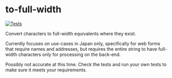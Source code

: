 # to-full-width

[![Tests](https://github.com/einichi/to-full-width/actions/workflows/main.yml/badge.svg)](https://github.com/einichi/to-full-width/actions/workflows/main.yml)

Convert characters to full-width equivalents where they exist.

Currently focuses on use-cases in Japan only, specifically for web forms that require names and addresses, but requires the entire string to have full-width characters only for processing on the back-end.

Possibly not accurate at this time. Check the tests and run your own tests to make sure it meets your requirements.
